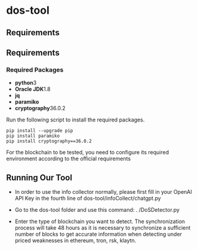 # dos-tool


## Requirements
## Requirements

### Required Packages

* **python**3
* **Oracle JDK**1.8
* **jq**
* **paramiko**
* **cryptography**36.0.2

Run the following script to install the required packages.

```
pip install --upgrade pip
pip install paramiko
pip install cryptography==36.0.2
```

For the blockchain to be tested, you need to configure its required environment according to the official requirements

## Running Our Tool

* In order to use the info collector normally, please first fill in your OpenAI API Key in the fourth line of dos-tool/infoCollect/chatgpt.py

* Go to the dos-tool folder and use this command: . /DoSDetector.py

* Enter the type of blockchain you want to detect. The synchronization process will take 48 hours as it is necessary to synchronize a sufficient number of blocks to get accurate information when detecting under priced weaknesses in ethereum, tron, rsk, klaytn.


